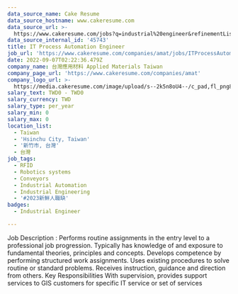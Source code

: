 ```yaml
---
data_source_name: Cake Resume
data_source_hostname: www.cakeresume.com
data_source_url: >-
  https://www.cakeresume.com/jobs?q=industrial%20engineer&refinementList%5Blang_name%5D%5B0%5D=English&refinementList%5Bsalary_type%5D=per_year
data_source_internal_id: '45743'
title: IT Process Automation Engineer
job_url: 'https://www.cakeresume.com/companies/amat/jobs/ITProcessAutomationEngineer'
date: 2022-09-07T02:22:36.479Z
company_name: 台灣應用材料 Applied Materials Taiwan
company_page_url: 'https://www.cakeresume.com/companies/amat'
company_logo_url: >-
  https://media.cakeresume.com/image/upload/s--2k5n8oU4--/c_pad,fl_png8,h_200,w_200/v1660726541/smmejxun3qvfz9mozepa.png
salary_text: TWD0 - TWD0
salary_currency: TWD
salary_type: per_year
salary_min: 0
salary_max: 0
location_list:
  - Taiwan
  - 'Hsinchu City, Taiwan'
  - '新竹市, 台灣'
  - 台灣
job_tags:
  - RFID
  - Robotics systems
  - Conveyors
  - Industrial Automation
  - Industrial Engineering
  - '#2023新鮮人職缺'
badges:
  - Industrial Engineer

---
```


Job Description : Performs routine assignments in the entry level to a professional job progression. Typically has knowledge of and exposure to fundamental theories, principles and concepts. Develops competence by performing structured work assignments. Uses existing procedures to solve routine or standard problems. Receives instruction, guidance and direction from others. Key Responsibilities With supervision, provides support services to GIS customers for specific IT service or set of services
